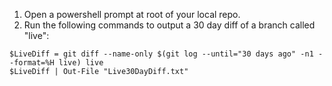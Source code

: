 1. Open a powershell prompt at root of your local repo.
2. Run the following commands to output a 30 day diff of a branch called "live":

```
$LiveDiff = git diff --name-only $(git log --until="30 days ago" -n1 --format=%H live) live
$LiveDiff | Out-File "Live30DayDiff.txt" 
```

